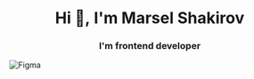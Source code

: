 <h1 align="center">Hi 👋,&nbsp;I'm Marsel Shakirov</h1>
<h3 align="center">I'm frontend developer</h3>

![Figma](https://img.shields.io/badge/figma-%23F24E1E.svg?style=for-the-badge&logo=figma&logoColor=white)
